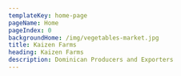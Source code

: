 ```yaml
---
templateKey: home-page
pageName: Home
pageIndex: 0
backgroundHome: /img/vegetables-market.jpg
title: Kaizen Farms
heading: Kaizen Farms
description: Dominican Producers and Exporters
---
```

